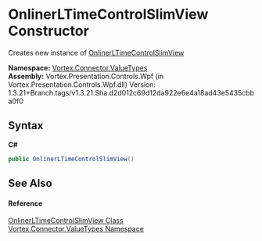 # OnlinerLTimeControlSlimView Constructor 
 

Creates new instance of <a href="T_Vortex_Connector_ValueTypes_OnlinerLTimeControlSlimView.md">OnlinerLTimeControlSlimView</a>

**Namespace:**&nbsp;<a href="N_Vortex_Connector_ValueTypes.md">Vortex.Connector.ValueTypes</a><br />**Assembly:**&nbsp;Vortex.Presentation.Controls.Wpf (in Vortex.Presentation.Controls.Wpf.dll) Version: 1.3.21+Branch.tags/v1.3.21.Sha.d2d012c69d12da922e6e4a18ad43e5435cbba0f0

## Syntax

**C#**<br />
``` C#
public OnlinerLTimeControlSlimView()
```


## See Also


#### Reference
<a href="T_Vortex_Connector_ValueTypes_OnlinerLTimeControlSlimView.md">OnlinerLTimeControlSlimView Class</a><br /><a href="N_Vortex_Connector_ValueTypes.md">Vortex.Connector.ValueTypes Namespace</a><br />